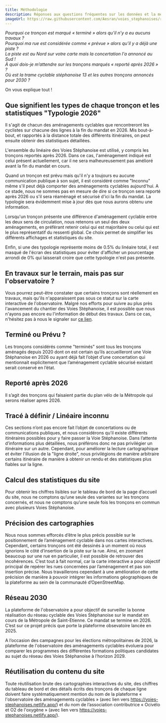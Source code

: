 ```yaml
---
title: Méthodologie
description: Réponses aux questions fréquentes sur les données et la méthodologie de l'observatoire des aménagements cyclables.
imageUrl: https://raw.githubusercontent.com/Aesran/voies_stephanoises/refs/heads/main/assets/0-Logo-obs-des-amenagements.png
---
```


*Pourquoi ce tronçon est marqué « terminé » alors qu’il n’y a eu aucuns travaux ?  
Pourquoi ma rue est considérée comme « prévue » alors qu’il y a déjà une piste ?  
La piste est au Nord sur votre carte mais la concertation l'a annoncé au Sud !  
À quoi dois-je m’attendre sur les tronçons marqués « reporté après 2026 » ?  
Où est la trame cyclable stéphanoise 13 et les autres tronçons annoncés pour 2030 ?*

On vous explique tout !

## Que signifient les types de chaque tronçon et les statistiques "Typologie 2026"
Il s'agit de chacun des aménagements cyclables que rencontreront les cyclistes sur chacune des lignes à la fin du mandat en 2026. Mis bout-à-bout, et rapportés à la distance totale des différents itinéraires, on peut ensuite obtenir des statistiques détaillées.

L'ensemble du linéaire des Voies Stéphanoise est utilisé, y compris les tronçons reportés après 2026. Dans ce cas, l'aménagement indiqué est celui présent actuellement, car il ne sera malheureusement pas amélioré avant la fin du mandat en cours.

Quand un tronçon est prévu mais qu'il n'y a toujours eu aucune communication publique à son sujet, il est considéré comme "Inconnu" même s'il peut déjà comporter des aménagements cyclables aujourd'hui. A ce stade, nous ne sommes pas en mesure de dire si ce tronçon sera reporté après 2026 ou s'il sera réaménagé et sécurisé d'ici la fin du mandat. La typologie sera évidemment mise à jour dès que nous aurons obtenu une information.

Lorsqu'un tronçon présente une différence d'aménagement cyclable entre les deux sens de circulation, nous retenons un seul des deux aménagements, en préférant retenir celui qui est majoritaire ou celui qui est le plus représentatif du ressenti global. Ce choix permet de simplifier les différents affichages et statistiques du site.

Enfin, si une des typologie représente moins de 0.5% du linéaire total, il est masqué de l'écran des statistiques pour éviter d'afficher un pourcentage arrondi de 0% qui laisserait croire que cette typologie n'est pas présente.

## En travaux sur le terrain, mais pas sur l'observatoire ?
Vous pourrez peut-être constater que certains tronçons sont réellement en travaux, mais qu'ils n'apparaissent pas sous ce statut sur la carte interactive de l'observatoire. Malgré nos efforts pour suivre au plus près l'avancement du chantier des Voies Stéphanoise, il est possible que nous n'ayons pas encore eu l'information de début des travaux. Dans ce cas, n'hésitez pas à nous le signaler sur [ce lien](contact@ocivelo.fr).


## Terminé ou Prévu ?
Les tronçons considérés comme "terminés" sont tous les tronçons aménagés depuis 2020 dont on est certain qu’ils accueilleront une Voie Stéphanoise en 2026 ou ayant déjà fait l’objet d’une concertation qui mentionnait explicitement que l’aménagement cyclable sécurisé existant serait conservé en l’état.


## Reporté après 2026
Il s’agit des tronçons qui faisaient partie du plan vélo de la Métropole qui serons réaliser apres 2026.

## Tracé à définir / Linéaire inconnu
Ces sections n’ont pas encore fait l’objet de concertations ou de communications publiques, et nous considérons qu’il existe différents itinéraires possibles pour y faire passer la Voie Stéphanoise. Dans l’attente d’informations plus détaillées, nous préférons donc ne pas privilégier un itinéraire sur un autre. Cependant, pour améliorer la lecture cartographique et éviter l'illusion de la "ligne droite", nous privilégions de manière arbitraire certains itinéraire de manière à obtenir un rendu et des statistiques plus fiables sur la ligne.

## Calcul des statistiques du site
Pour obtenir les chiffres lisibles sur le tableau de bord de la page d’accueil du site, nous ne comptons qu’une seule des variantes sur les tronçons concernés, et nous ne comptons qu’une seule fois les tronçons en commun avec plusieurs Voies Stéphanoise.

## Précision des cartographies
Nous nous sommes efforcés d’être le plus précis possible sur le positionnement de l’aménagement cyclable dans nos cartes interactives. Cependant, certains tronçons ont été dessinés à un moment où nous ignorions le côté d’insertion de la piste sur la rue. Ainsi, en zoomant beaucoup sur une rue en particulier, il est possible de retrouver des incohérences. C’est tout à fait normal, car la carte interactive a pour objectif principal de repérer les rues concernées par l’aménagement et pas son insertion précise. Nous travaillerons cependant à une amélioration de cette précision de manière à pouvoir intégrer les informations géographiques de la plateforme au sein de la communauté d’OpenStreetMap.

## Réseau 2030
La plateforme de l'observatoire a pour objectif de surveiller la bonne réalisation du réseau cyclable des Voies Stéphanoise sur le mandat en cours de la Métropole de Saint-Etienne. Ce mandat se termine en 2026. C’est sur ce projet précis que porte la plateforme obsevatoire lancée en 2025.

A l’occasion des campagnes pour les élections métropolitaines de 2026, la plateforme de l'observatoire des aménagements cyclables évoluera pour comparer les programmes des différentes formations politiques candidates au sujet du réseau des Voies Stéphanoise à l’horizon 2029.

## Réutilisation du contenu du site
Toute réutilisation brute des cartographies interactives du site, des chiffres du tableau de bord et des détails écrits des tronçons de chaque ligne doivent faire systématiquement mention du nom de la plateforme « l'observatoire des aménagements cyclables » (avec lien vers <a href="https://voies-stephanoises.netlify.app/" Target="_blank">https://voies-stephanoises.netlify.app/</a>) et du nom de l’association contributrice « Ocivélo et O2 de l'oxygène » (avec lien vers <a href="https://voies-stephanoises.netlify.app/" target="_blank">https://voies-stephanoises.netlify.app/</a>).